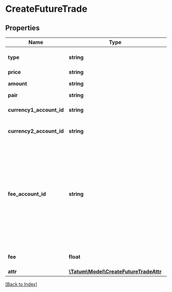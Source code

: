 # CreateFutureTrade

## Properties

Name | Type | Description | Notes
------------ | ------------- | ------------- | -------------
**type** | **string** | Type of future the trade, FUTURE_BUY, FUTURE_SELL |
**price** | **string** | Price to buy / sell |
**amount** | **string** | Amount of the trade to be bought / sold |
**pair** | **string** | Trading pair |
**currency1_account_id** | **string** | ID of the account of the currency 1 trade currency |
**currency2_account_id** | **string** | ID of the account of the currency 2 trade currency |
**fee_account_id** | **string** | ID of the account where fee will be paid, if any. If trade is a BUY or FUTURE_BUY type, feeAccountId must have same currency as a currency of currency2AccountId, and vice versa if trade is a SELL or FUTURE_SELL type, feeAccountId must have same currency as a currency of currency1AccountId. | [optional]
**fee** | **float** | Percentage of the trade amount to be paid as a fee. | [optional]
**attr** | [**\Tatum\Model\CreateFutureTradeAttr**](CreateFutureTradeAttr.md) |  |

[[Back to Index]](../index.md)
